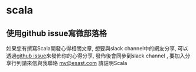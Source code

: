 # scala


## 使用github issue寫微部落格
如果您有撰寫Scala開發心得相關文章, 想要與slack channel中的網友分享, 可以透過[github issue](https://github.com/softnshare/scala/issues)來發佈你的心得分享, 發佈後會同步到slack channel , 要加入分享行列請來信與我聯絡 my@esast.com 請註明Scala
